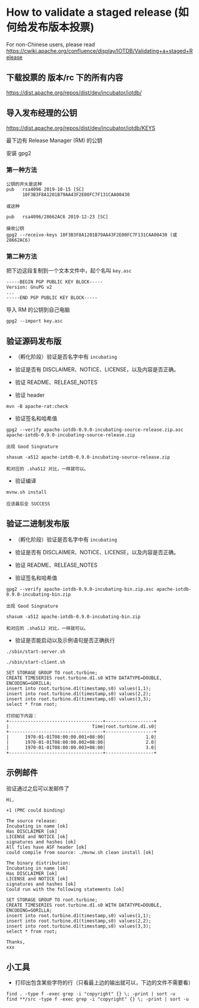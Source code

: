 <!--

    Licensed to the Apache Software Foundation (ASF) under one
    or more contributor license agreements.  See the NOTICE file
    distributed with this work for additional information
    regarding copyright ownership.  The ASF licenses this file
    to you under the Apache License, Version 2.0 (the
    "License"); you may not use this file except in compliance
    with the License.  You may obtain a copy of the License at

        http://www.apache.org/licenses/LICENSE-2.0

    Unless required by applicable law or agreed to in writing,
    software distributed under the License is distributed on an
    "AS IS" BASIS, WITHOUT WARRANTIES OR CONDITIONS OF ANY
    KIND, either express or implied.  See the License for the
    specific language governing permissions and limitations
    under the License.

-->

# How to validate a staged release (如何给发布版本投票)

For non-Chinese users, please read https://cwiki.apache.org/confluence/display/IOTDB/Validating+a+staged+Release

## 下载投票的 版本/rc 下的所有内容

https://dist.apache.org/repos/dist/dev/incubator/iotdb/

## 导入发布经理的公钥

https://dist.apache.org/repos/dist/dev/incubator/iotdb/KEYS

最下边有 Release Manager (RM) 的公钥

安装 gpg2

### 第一种方法

```
公钥的开头是这种
pub   rsa4096 2019-10-15 [SC]
      10F3B3F8A1201B79AA43F2E00FC7F131CAA00430
      
或这种

pub   rsa4096/28662AC6 2019-12-23 [SC]
```

```
接收公钥
gpg2 --receive-keys 10F3B3F8A1201B79AA43F2E00FC7F131CAA00430 (或 28662AC6)
```

### 第二种方法

把下边这段复制到一个文本文件中，起个名叫 ```key.asc```

```
-----BEGIN PGP PUBLIC KEY BLOCK-----
Version: GnuPG v2
...
-----END PGP PUBLIC KEY BLOCK-----
```

导入 RM 的公钥到自己电脑

```
gpg2 --import key.asc
```

## 验证源码发布版

* （孵化阶段）验证是否名字中有 ```incubating```

* 验证是否有 DISCLAIMER、NOTICE、LICENSE，以及内容是否正确。

* 验证 README、RELEASE_NOTES

* 验证 header

```
mvn -B apache-rat:check
```

* 验证签名和哈希值

```
gpg2 --verify apache-iotdb-0.9.0-incubating-source-release.zip.asc apache-iotdb-0.9.0-incubating-source-release.zip

出现 Good Singnature 

shasum -a512 apache-iotdb-0.9.0-incubating-source-release.zip

和对应的 .sha512 对比，一样就可以。
```

* 验证编译

```
mvnw.sh install

应该最后全 SUCCESS
```

## 验证二进制发布版

* （孵化阶段）验证是否名字中有 ```incubating```

* 验证是否有 DISCLAIMER、NOTICE、LICENSE，以及内容是否正确。

* 验证 README、RELEASE_NOTES

* 验证签名和哈希值

```
gpg2 --verify apache-iotdb-0.9.0-incubating-bin.zip.asc apache-iotdb-0.9.0-incubating-bin.zip

出现 Good Singnature 

shasum -a512 apache-iotdb-0.9.0-incubating-bin.zip

和对应的 .sha512 对比，一样就可以。
```

* 验证是否能启动以及示例语句是否正确执行

```
./sbin/start-server.sh

./sbin/start-client.sh

SET STORAGE GROUP TO root.turbine;
CREATE TIMESERIES root.turbine.d1.s0 WITH DATATYPE=DOUBLE, ENCODING=GORILLA;
insert into root.turbine.d1(timestamp,s0) values(1,1);
insert into root.turbine.d1(timestamp,s0) values(2,2);
insert into root.turbine.d1(timestamp,s0) values(3,3);
select * from root;

打印如下内容：
+-----------------------------------+------------------+
|                               Time|root.turbine.d1.s0|
+-----------------------------------+------------------+
|      1970-01-01T08:00:00.001+08:00|               1.0|
|      1970-01-01T08:00:00.002+08:00|               2.0|
|      1970-01-01T08:00:00.003+08:00|               3.0|
+-----------------------------------+------------------+

```

## 示例邮件

验证通过之后可以发邮件了

```
Hi,

+1 (PMC could binding)

The source release:
Incubating in name [ok]
Has DISCLAIMER [ok]
LICENSE and NOTICE [ok]
signatures and hashes [ok]
All files have ASF header [ok]
could compile from source: ./mvnw.sh clean install [ok]

The binary distribution:
Incubating in name [ok]
Has DISCLAIMER [ok]
LICENSE and NOTICE [ok]
signatures and hashes [ok]
Could run with the following statements [ok]

SET STORAGE GROUP TO root.turbine;
CREATE TIMESERIES root.turbine.d1.s0 WITH DATATYPE=DOUBLE, ENCODING=GORILLA;
insert into root.turbine.d1(timestamp,s0) values(1,1);
insert into root.turbine.d1(timestamp,s0) values(2,2);
insert into root.turbine.d1(timestamp,s0) values(3,3);
select * from root;

Thanks,
xxx
```


## 小工具

* 打印出包含某些字符的行（只看最上边的输出就可以，下边的文件不需要看）

```
find . -type f -exec grep -i "copyright" {} \; -print | sort -u
find **/src -type f -exec grep -i "copyright" {} \; -print | sort -u
```